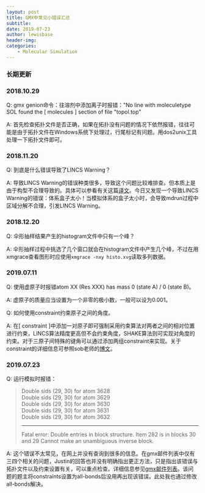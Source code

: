 ```yaml
---
layout: post
title: GMX中常见小错误汇总
subtitle:
date: 2019-07-23
author: lewisbase
header-img:
categories: 
    - Molecular Simulation
---
```


### 长期更新

### 2018.10.29
Q: gmx genion命令：往溶剂中添加离子时报错："No line with moleculetype SOL found the [ molecules ] section of file "topol.top"

A: 首先检查拓扑文件是否正确，如果在拓扑没有问题的情况下依然报错，往往可能是由于拓扑文件在Windows系统下处理过，行尾标记有问题。用dos2unix工具处理一下拓扑文件即可。

### 2018.11.20
Q: 到底是什么错误导致了LINCS Warning？

A: 导致LINCS Warning的错误种类很多，导致这个问题比较难排查。但本质上是由于构型不合理导致的。具体可以参看有关这篇[译文](https://lewisbase.github.io/simulation/%E5%88%86%E5%AD%90%E6%A8%A1%E6%8B%9F%E4%B8%AD%E7%9A%84LINCS-SHAKE%E8%AD%A6%E5%91%8A%E5%8F%8A%E5%BA%94%E5%AF%B9.html)。今日又发现一个导致LINCS Warning的错误：体系盒子太小！当模拟体系的盒子太小时，会导致mdrun过程中区域分解不合理，引发LINCS Warning。

### 2018.12.20
Q: 伞形抽样结果产生的histogram文件中只有一个峰？

A: 伞形抽样过程中挑选了几个窗口就会在histogram文件中产生几个峰，不过在用xmgrace查看图形时应使用`xmgrace -nxy histo.xvg`读取多列数据。

### 2019.07.11
Q: 使用虚原子时报错atom XX (Res XXX) has mass 0 (state A) / 0 (state B)。

A: 虚原子的质量应当设置为一个非零的极小数，一般可以设为0.001。

Q: 如何使用constraint约束原子之间的角度。

A: 在[ constraint ]中添加一对原子即可强制采用约束算法对两者之间的相对位置进行约束，LINCS算法精度更高但不会约束角度，SHAKE算法则可实现对角度的约束。对于三原子间特殊的键角可以通过添加两组constraint来实现。关于constraint的详细信息可参照sob老师的[博文](http://sobereva.com/10)。

### 2019.07.23
Q: 运行模拟时报错：
> Double sids (29, 30) for atom 3628  
> Double sids (29, 30) for atom 3629  
> Double sids (29, 30) for atom 3630  
> Double sids (29, 30) for atom 3631  
> Double sids (29, 30) for atom 3632  
> 
> -------------------------------------------------------
> 
> Fatal error:
> Double entries in block structure. Item 282 is in blocks 30 and 29 Cannot make an unambiguous inverse block.

A: 这个错误不太常见，在网上并没有查询到很多的信息。在gmx邮件列表中仅有三四个相关的问题，Justin的回答也并没有明确指出更正方法，只是指出该错误与拓扑文件以及约束设置有关，可以重点检查。详细信息参见[gmx邮件列表](https://www.mail-archive.com/gromacs.org_gmx-users@maillist.sys.kth.se/msg15046.html)。该问题的题主将constraints设置为all-bonds后没用再出现该错误。此处我也通过修改all-bonds解决。